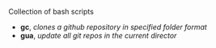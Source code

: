 Collection of bash scripts

* ****gc****, *clones a github repository in specified folder format*
* ****gua****, *update all git repos in the current director*
